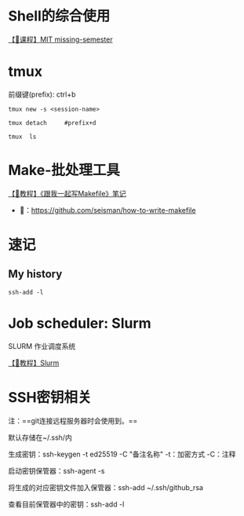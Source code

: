 # Shell的综合使用

[【🚀课程】MIT missing-semester](detail/shell/MIT.md)

# tmux

前缀键(prefix): ctrl+b

```shell
tmux new -s <session-name> 

tmux detach     #prefix+d

tmux  ls
```

# Make-批处理工具

[【🚀教程】《跟我一起写Makefile》笔记](detail/shell/《跟我一起写Makefile》笔记.md)

- 🔗：https://github.com/seisman/how-to-write-makefile

# 速记

## My history

```shell
ssh-add -l
```



# Job scheduler: Slurm   

SLURM 作业调度系统

[【🚀教程】Slurm](detail/shell/slurm教程.md)

# SSH密钥相关

注：==git连接远程服务器时会使用到。==

默认存储在~/.ssh/内

生成密钥：ssh-keygen -t ed25519 -C "备注名称"
		-t：加密方式
		-C：注释

启动密钥保管器：ssh-agent -s

将生成的对应密钥文件加入保管器：ssh-add ~/.ssh/github_rsa

查看目前保管器中的密钥：ssh-add -l

